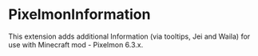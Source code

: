 # PixelmonInformation
This extension adds additional Information (via tooltips, Jei and Waila) for use with Minecraft mod - Pixelmon 6.3.x.
